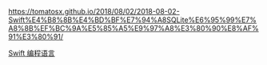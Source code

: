 <https://tomatosx.github.io/2018/08/02/2018-08-02-Swift%E4%B8%8B%E4%BD%BF%E7%94%A8SQLite%E6%95%99%E7%A8%8B%EF%BC%9A%E5%85%A5%E9%97%A8%E3%80%90%E8%AF%91%E3%80%91/>





[Swift 编程语言](https://www.cnswift.org/)

